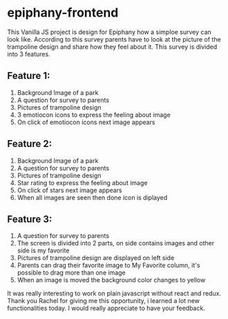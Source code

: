 # epiphany-frontend

This Vanilla JS project is design for Epiphany how a simploe survey can look like.
According to this survey parents have to look at the picture of the trampoline design and share how they feel about it.
This survey is divided into 3 features.

## Feature 1:

1. Background Image of a park
2. A question for survey to parents
3. Pictures of trampoline design
4. 3 emotiocon icons to express the feeling about image
5. On click of emotiocon icons next image appears

## Feature 2:

1. Background Image of a park
2. A question for survey to parents
3. Pictures of trampoline design
4. Star rating to express the feeling about image
5. On click of stars next image appears
6. When all images are seen then done icon is diplayed

## Feature 3:

1. A question for survey to parents
2. The screen is divided into 2 parts, on side contains images and other side is my favorite
3. Pictures of trampoline design are displayed on left side
4. Parents can drag their favorite image to My Favorite column, it's possible to drag more than one image
5. When an image is moved the background color changes to yellow

It was really interesting to work on plain javascript without react and redux.
Thank you Rachel for giving me this opportunity, i learned a lot new functionalities today.
I would really appreciate to have your feedback.
